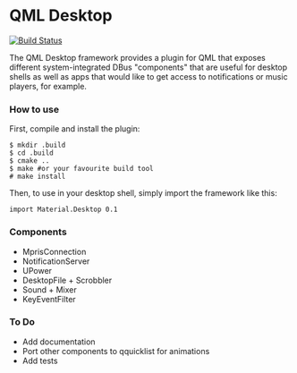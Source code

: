QML Desktop
=====================

[![Build 
Status](https://travis-ci.org/papyros/qml-desktop.svg?branch=cmake)](https://travis-ci.org/papyros/qml-desktop)

The QML Desktop framework provides a plugin for QML that exposes different system-integrated DBus "components" that are useful for desktop shells as well as apps that would like to get access to notifications or music players, for example.

### How to use

First, compile and install the plugin:

    $ mkdir .build
    $ cd .build
    $ cmake ..
    $ make #or your favourite build tool
    # make install

Then, to use in your desktop shell, simply import the framework like this:

    import Material.Desktop 0.1

### Components
 - MprisConnection
 - NotificationServer
 - UPower
 - DesktopFile + Scrobbler
 - Sound + Mixer
 - KeyEventFilter
 
### To Do
 - Add documentation
 - Port other components to qquicklist for animations
 - Add tests
